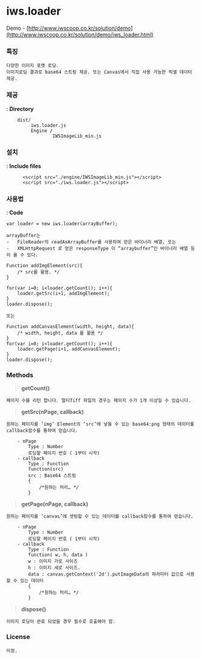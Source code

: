 # iws.loader

Demo - [http://www.iwscoop.co.kr/solution/demo](http://www.iwscoop.co.kr/solution/demo/iws_loader.html)
### 특징
    다양한 이미지 포멧 로딩.
    이미지로딩 결과로 base64 스트링 제공. 또는 Canvas에서 직접 사용 가능한 픽셀 데이터 제공.

### 제공
: **Directory**

        dist/
             iws.loader.js
             Engine /
                     IWSImageLib_min.js

### 설치
: **Include files**
```
      <script src="./engine/IWSImageLib_min.js"></script>
      <script src="./iws.loader.js"></script>
```

### 사용법
: **Code**
```
var loader = new iws.loader(arrayBuffer);

arrayBuffer는
-	FileReader의 readAsArrayBuffer를 사용하여 얻은 바이너리 배열, 또는
-	XMLHttpRequest 로 얻은 responseType 이 “arraybuffer”인 바이너리 배열 등이 올 수 있다.

Function addImgElement(src){
    /* src를 활용. */
}

for(var i=0; i<loader.getCount(); i++){
    loader.getSrc(i+1, addImgElement);
}
loader.dispose();

또는

Function addCanvasElement(width, height, data){
    /* width, height, data 를 활용 */
}
for(var i=0; i<loader.getCount(); i++){
    loader.getPage(i+1, addCanvasElement);
}
loader.dispose();
```

### Methods
>**getCount()**

    페이지 수를 리턴 합니다. 멀티Tiff 파일의 경우는 페이지 수가 1개 이상일 수 있습니다.

>**getSrc(nPage, callback)**

    원하는 페이지를 ‘img’ Element의 ‘src’에 넣을 수 있는 base64:png 형태의 데이터를 callback함수를 통하여 얻습니다.

```
    - nPage
        Type : Number
        로딩할 페이지 번호 ( 1부터 시작)
    - callback
        Type : Function
        function(src)
        src : Base64 스트링
        {
            /*원하는 처리… */
        }
```

>**getPage(nPage, callback)**

    원하는 페이지를 ‘canvas’에 셋팅할 수 있는 데이터를 callback함수를 통하여 얻습니다.

```
    - nPage
        Type : Number
        로딩할 페이지 번호 ( 1부터 시작)
    - callback
        Type : Function
        function( w, h, data )
        w : 이미지 가로 사이즈
        h : 이미지 세로 사이즈.
        data : canvas.getContext('2d').putImageData의 파라미터 값으로 사용할 수 있는 데이터
        {
            /*원하는 처리… */
        }
```
>**dispose()**

    이미지 로딩이 완료 되었을 경우 필수로 호출해야 함.

### License
    미정.
